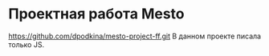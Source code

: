 # Проектная работа Mesto
https://github.com/dpodkina/mesto-project-ff.git
В данном проекте писала только JS.
